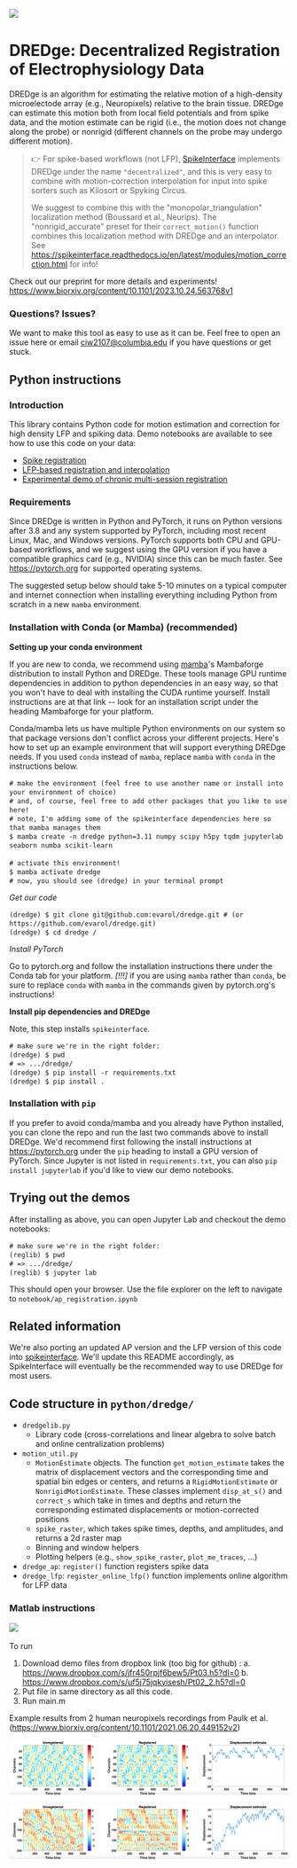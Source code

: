 <image src="https://github.com/evarol/dredge/blob/main/assets/logo.png" width="200px"></image>

# DREDge: Decentralized Registration of Electrophysiology Data

DREDge is an algorithm for estimating the relative motion of a high-density microelectode array
(e.g., Neuropixels) relative to the brain tissue. DREDge can estimate this motion both from local
field potentials and from spike data, and the motion estimate can be rigid (i.e., the motion does
not change along the probe) or nonrigid (different channels on the probe may undergo different
motion).

> :point_right: For spike-based workflows (not LFP), [SpikeInterface][spikeinterface] implements DREDge under the name `"decentralized"`, and this is very easy to combine with motion-correction interpolation for input into spike sorters such as Kilosort or Spyking Circus.
> 
> We suggest to combine this with the "monopolar_triangulation" localization method (Boussard et al., Neurips). The "nonrigid_accurate" preset for their `correct_motion()` function combines this localization method with DREDge and an interpolator. See https://spikeinterface.readthedocs.io/en/latest/modules/motion_correction.html for info!

Check out our preprint for more details and experiments! https://www.biorxiv.org/content/10.1101/2023.10.24.563768v1

### Questions? Issues?

We want to make this tool as easy to use as it can be. Feel free to open an issue here or email <a href="mailto:ciw2107@columbia.edu">ciw2107@columbia.edu</a> if you have questions or get stuck.

## Python instructions

### Introduction

This library contains Python code for motion estimation and correction for high density LFP and spiking data. Demo notebooks are available to see how to use this code on your data:
 - [Spike registration](notebook/ap_registration.ipynb)
 - [LFP-based registration and interpolation](notebook/lfp_registration_and_interpolation_demo.ipynb)
 - [Experimental demo of chronic multi-session registration](notebook/ap_registration.ipynb)

### Requirements

Since DREDge is written in Python and PyTorch, it runs on Python versions after 3.8 and any system supported by PyTorch, including most recent Linux, Mac, and Windows versions. PyTorch supports both CPU and GPU-based workflows, and we suggest using the GPU version if you have a compatible graphics card (e.g., NVIDIA) since this can be much faster. See https://pytorch.org for supported operating systems.

The suggested setup below should take 5-10 minutes on a typical computer and internet connection when installing everything including Python from scratch in a new `mamba` environment.


### Installation with Conda (or Mamba) (recommended)

**Setting up your conda environment**

If you are new to conda, we recommend using [mamba][mamba]'s Mambaforge distribution to install Python and DREDge. These tools manage GPU runtime dependencies in addition to python dependencies in an easy way, so that you won't have to deal with installing the CUDA runtime yourself. Install instructions are at that link -- look for an installation script under the heading Mambaforge for your platform.

Conda/mamba lets us have multiple Python environments on our system so that package versions don't conflict across your different projects. Here's how to set up an example environment that will support everything DREDge needs. If you used `conda` instead of `mamba`, replace `mamba` with `conda` in the instructions below.

```
# make the environment (feel free to use another name or install into your environment of choice)
# and, of course, feel free to add other packages that you like to use here!
# note, I'm adding some of the spikeinterface dependencies here so that mamba manages them
$ mamba create -n dredge python=3.11 numpy scipy h5py tqdm jupyterlab seaborn numba scikit-learn

# activate this environment!
$ mamba activate dredge
# now, you should see (dredge) in your terminal prompt
```

*Get our code*

```
(dredge) $ git clone git@github.com:evarol/dredge.git # (or https://github.com/evarol/dredge.git)
(dredge) $ cd dredge /
```

*Install PyTorch*

Go to pytorch.org and follow the installation instructions there under the Conda tab for your platform.
*[!!!]* if you are using `mamba` rather than `conda`, be sure to replace `conda` with `mamba` in the
commands given by pytorch.org's instructions!

**Install pip dependencies and DREDge**

Note, this step installs `spikeinterface`.

```
# make sure we're in the right folder:
(dredge) $ pwd
# => .../dredge/
(dredge) $ pip install -r requirements.txt
(dredge) $ pip install .
```

### Installation with `pip`

If you prefer to avoid conda/mamba and you already have Python installed, you can clone the repo and run the last two commands above to install DREDge. We'd recommend first following the install instructions at https://pytorch.org under the `pip` heading to install a GPU version of PyTorch. Since Jupyter is not listed in `requirements.txt`, you can also `pip install jupyterlab` if you'd like to view our demo notebooks.

## Trying out the demos

After installing as above, you can open Jupyter Lab and checkout the demo notebooks:

```
# make sure we're in the right folder:
(reglib) $ pwd
# => .../dredge/
(reglib) $ jupyter lab
```

This should open your browser. Use the file explorer on the left to navigate to `notebook/ap_registration.ipynb` 

## Related information

We're also porting an updated AP version and the LFP version of this code into [spikeinterface][spikeinterface]. We'll update this README accordingly, as SpikeInterface will eventually be the recommended way to use DREDge for most users.

## Code structure in `python/dredge/`

 - `dredgelib.py`
   - Library code (cross-correlations and linear algebra to solve batch and online centralization problems)
 - `motion_util.py`
   - `MotionEstimate` objects. The function `get_motion_estimate` takes the matrix of displacement vectors and the corresponding time and spatial bin edges or centers, and returns a `RigidMotionEstimate` or `NonrigidMotionEstimate`. These classes implement `disp_at_s()` and `correct_s` which take in times and depths and return the corresponding estimated displacements or motion-corrected positions
   - `spike_raster`, which takes spike times, depths, and amplitudes, and returns a 2d raster map
   - Binning and window helpers
   - Plotting helpers (e.g., `show_spike_raster`, `plot_me_traces`, ...)
 - `dredge_ap`: `register()` function registers spike data
 - `dredge_lfp`: `register_online_lfp()` function implements online algorithm for LFP data


[mamba]: https://github.com/conda-forge/miniforge#mambaforge
[spikeinterface]: https://github.com/SpikeInterface/spikeinterface

### Matlab instructions

<image src="https://github.com/evarol/dredge/blob/main/assets/image.png" width="400px"></image>

To run
1. Download demo files from dropbox link (too big for github) : 
    a. https://www.dropbox.com/s/jfr450rpjf6bew5/Pt03.h5?dl=0
    b. https://www.dropbox.com/s/uf5j75jqkyisesh/Pt02_2.h5?dl=0
2. Put file in same directory as all this code.
3. Run main.m

Example results from 2 human neuropixels recordings from Paulk et al. (https://www.biorxiv.org/content/10.1101/2021.06.20.449152v2)


![Dataset1](https://github.com/evarol/dredge/blob/main/assets/pt03_results.png)

![Dataset2](https://github.com/evarol/dredge/blob/main/assets/pt02_results.png)

